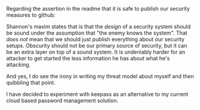 Regarding the assertion in the readme that it is safe to publish our security measures to
github:

Shannon's maxim states that  is that the *design* of a security system should be sound under
the assumption that "the enemy knows the system".  That *does not* mean that we should
just publish everything about our security setups.  Obscurity should not be our
primary source of security, but it can be an extra layer on top of a sound system.
It is undeniably harder for an attacker to get started the less information he has
about what he's attacking.

And yes, I do see the irony in writing my threat model about myself and then
quibbling that point.

I have decided to experiment with keepass as an alternative to my current
cloud based password management solution.